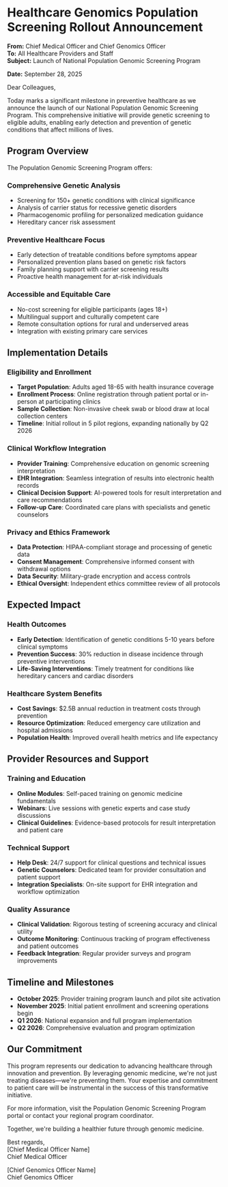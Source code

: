 # Healthcare Genomics Population Screening Rollout Announcement

**From:** Chief Medical Officer and Chief Genomics Officer  
**To:** All Healthcare Providers and Staff  
**Subject:** Launch of National Population Genomic Screening Program  

**Date:** September 28, 2025  

Dear Colleagues,  

Today marks a significant milestone in preventive healthcare as we announce the launch of our National Population Genomic Screening Program. This comprehensive initiative will provide genetic screening to eligible adults, enabling early detection and prevention of genetic conditions that affect millions of lives.  

## Program Overview  

The Population Genomic Screening Program offers:  

### **Comprehensive Genetic Analysis**
- Screening for 150+ genetic conditions with clinical significance
- Analysis of carrier status for recessive genetic disorders
- Pharmacogenomic profiling for personalized medication guidance
- Hereditary cancer risk assessment

### **Preventive Healthcare Focus**
- Early detection of treatable conditions before symptoms appear
- Personalized prevention plans based on genetic risk factors
- Family planning support with carrier screening results
- Proactive health management for at-risk individuals

### **Accessible and Equitable Care**
- No-cost screening for eligible participants (ages 18+)
- Multilingual support and culturally competent care
- Remote consultation options for rural and underserved areas
- Integration with existing primary care services

## Implementation Details  

### **Eligibility and Enrollment**
- **Target Population**: Adults aged 18-65 with health insurance coverage
- **Enrollment Process**: Online registration through patient portal or in-person at participating clinics
- **Sample Collection**: Non-invasive cheek swab or blood draw at local collection centers
- **Timeline**: Initial rollout in 5 pilot regions, expanding nationally by Q2 2026

### **Clinical Workflow Integration**
- **Provider Training**: Comprehensive education on genomic screening interpretation
- **EHR Integration**: Seamless integration of results into electronic health records
- **Clinical Decision Support**: AI-powered tools for result interpretation and care recommendations
- **Follow-up Care**: Coordinated care plans with specialists and genetic counselors

### **Privacy and Ethics Framework**
- **Data Protection**: HIPAA-compliant storage and processing of genetic data
- **Consent Management**: Comprehensive informed consent with withdrawal options
- **Data Security**: Military-grade encryption and access controls
- **Ethical Oversight**: Independent ethics committee review of all protocols

## Expected Impact  

### **Health Outcomes**
- **Early Detection**: Identification of genetic conditions 5-10 years before clinical symptoms
- **Prevention Success**: 30% reduction in disease incidence through preventive interventions
- **Life-Saving Interventions**: Timely treatment for conditions like hereditary cancers and cardiac disorders

### **Healthcare System Benefits**
- **Cost Savings**: $2.5B annual reduction in treatment costs through prevention
- **Resource Optimization**: Reduced emergency care utilization and hospital admissions
- **Population Health**: Improved overall health metrics and life expectancy

## Provider Resources and Support  

### **Training and Education**
- **Online Modules**: Self-paced training on genomic medicine fundamentals
- **Webinars**: Live sessions with genetic experts and case study discussions
- **Clinical Guidelines**: Evidence-based protocols for result interpretation and patient care

### **Technical Support**
- **Help Desk**: 24/7 support for clinical questions and technical issues
- **Genetic Counselors**: Dedicated team for provider consultation and patient support
- **Integration Specialists**: On-site support for EHR integration and workflow optimization

### **Quality Assurance**
- **Clinical Validation**: Rigorous testing of screening accuracy and clinical utility
- **Outcome Monitoring**: Continuous tracking of program effectiveness and patient outcomes
- **Feedback Integration**: Regular provider surveys and program improvements

## Timeline and Milestones  

- **October 2025**: Provider training program launch and pilot site activation
- **November 2025**: Initial patient enrollment and screening operations begin
- **Q1 2026**: National expansion and full program implementation
- **Q2 2026**: Comprehensive evaluation and program optimization

## Our Commitment  

This program represents our dedication to advancing healthcare through innovation and prevention. By leveraging genomic medicine, we're not just treating diseases—we're preventing them. Your expertise and commitment to patient care will be instrumental in the success of this transformative initiative.  

For more information, visit the Population Genomic Screening Program portal or contact your regional program coordinator.  

Together, we're building a healthier future through genomic medicine.  

Best regards,  
[Chief Medical Officer Name]  
Chief Medical Officer  

[Chief Genomics Officer Name]  
Chief Genomics Officer